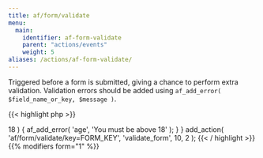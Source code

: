 ```yaml
---
title: af/form/validate
menu:
  main:
    identifier: af-form-validate
    parent: "actions/events"
    weight: 5
aliases: /actions/af-form-validate/
---
```


Triggered before a form is submitted, giving a chance to perform extra validation. Validation errors should be added using `af_add_error( $field_name_or_key, $message )`.

{{< highlight php >}}
<?php

function validate_form( $form, $args ) {
    $age = af_get_field( 'age' );
    if ( $age > 18 ) {
        af_add_error( 'age', 'You must be above 18' );
    }
}
add_action( 'af/form/validate/key=FORM_KEY', 'validate_form', 10, 2 );

{{< / highlight >}}

{{% modifiers form="1" %}}
